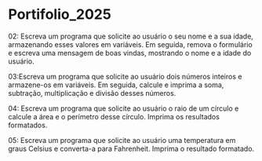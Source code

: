 # Portifolio_2025

02: Escreva um programa que solicite ao usuário o seu nome e a sua idade, armazenando esses valores em variáveis. Em seguida, remova o formulário e escreva uma mensagem de boas vindas, mostrando o nome e a idade do usuário.

03:Escreva um programa que solicite ao usuário dois números inteiros e armazene-os em variáveis. Em seguida, calcule e imprima a soma, subtração, multiplicação e divisão desses números.

04: Escreva um programa que solicite ao usuário o raio de um círculo e calcule a área e o perímetro desse círculo. Imprima os resultados formatados.

05: Escreva um programa que solicite ao usuário uma temperatura em graus Celsius e converta-a para Fahrenheit. Imprima o resultado formatado.

